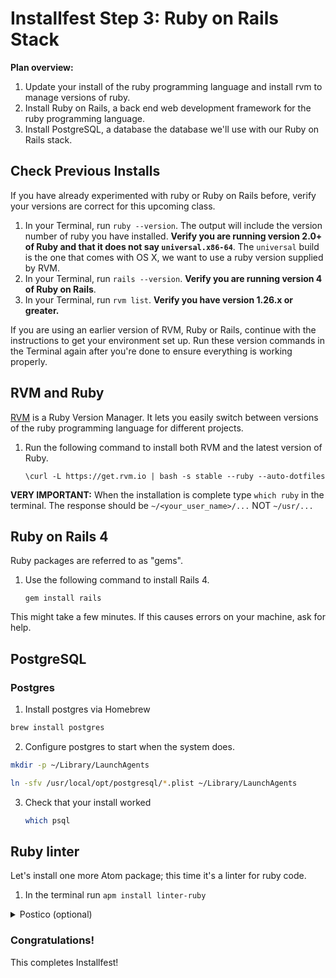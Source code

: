 # Installfest Step 3: Ruby on Rails Stack

**Plan overview:**

1. Update your install of the ruby programming language and install rvm to manage versions of ruby.
2. Install Ruby on Rails, a back end web development framework for the ruby programming language.
3. Install PostgreSQL, a database the database we'll use with our Ruby on Rails stack.

## Check Previous Installs

If you have already experimented with ruby or Ruby on Rails before, verify your versions are correct for this upcoming class.

1. In your Terminal, run `ruby --version`.  The output will include the version number of ruby you have installed. **Verify you are running version 2.0+ of Ruby and that it does not say `universal.x86-64`**.  The `universal` build is the one that comes with OS X, we want to use a ruby version supplied by RVM.
2. In your Terminal, run `rails --version`. **Verify you are running version 4 of Ruby on Rails**.
3. In your Terminal, run `rvm list`.  **Verify you have version 1.26.x or greater.**

If you are using an earlier version of RVM, Ruby or Rails, continue with the instructions to get your environment set up. Run these version commands in the Terminal again after you're done to ensure everything is working properly.


## RVM and Ruby

<a href="http://www.rvm.io" target="_new">RVM</a> is a Ruby Version Manager. It lets you easily switch between versions of the ruby programming language for different projects.

1. Run the following command to install both RVM and the latest version of Ruby.

    ```
    \curl -L https://get.rvm.io | bash -s stable --ruby --auto-dotfiles
    ```

**VERY IMPORTANT:**  When the installation is complete type `which ruby` in the terminal. The response should be `~/<your_user_name>/...` NOT `~/usr/...`



## Ruby on Rails 4

Ruby packages are referred to as "gems". 

1. Use the following command to install Rails 4.
    
    ```
    gem install rails
    ```

This might take a few minutes. 
If this causes errors on your machine, ask for help.


## PostgreSQL 

### Postgres

1. Install postgres via Homebrew
  ```bash
  brew install postgres
  ```

2. Configure postgres to start when the system does.

  ```bash
  mkdir -p ~/Library/LaunchAgents

  ln -sfv /usr/local/opt/postgresql/*.plist ~/Library/LaunchAgents
  ```

3. Check that your install worked

    ```bash
    which psql
    ```

## Ruby linter
Let's install one more Atom package; this time it's a linter for ruby code.

1. In the terminal run `apm install linter-ruby`

<details>
<summary>Postico (optional)</summary>
### Postico

Postico is a GUI tool to view the contents of your Postgres database. 

1. Go to <a href="https://eggerapps.at/postico/" target="_new">eggerapps.at/postico/</a> and download the free version.
2. Install it by unzipping the downloaded zip and then dragging `Postico.app` into your `Applications` directory.

</details>


### Congratulations!
This completes Installfest!


